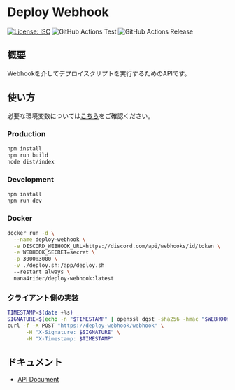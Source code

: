 # Deploy Webhook

[![License: ISC](https://img.shields.io/github/license/nana4rider/deploy-webhook)](LICENSE)
![GitHub Actions Test](https://github.com/nana4rider/deploy-webhook/actions/workflows/test.yml/badge.svg)
![GitHub Actions Release](https://github.com/nana4rider/deploy-webhook/actions/workflows/release.yml/badge.svg)

## 概要

Webhookを介してデプロイスクリプトを実行するためのAPIです。

## 使い方

必要な環境変数については[こちら](https://github.com/nana4rider/deploy-webhook/blob/main/src/env.ts)をご確認ください。

### Production

```sh
npm install
npm run build
node dist/index
```

### Development

```sh
npm install
npm run dev
```

### Docker

```sh
docker run -d \
  --name deploy-webhook \
  -e DISCORD_WEBHOOK_URL=https://discord.com/api/webhooks/id/token \
  -e WEBHOOK_SECRET=secret \
  -p 3000:3000 \
  -v ./deploy.sh:/app/deploy.sh
  --restart always \
  nana4rider/deploy-webhook:latest
```

### クライアント側の実装

```sh
TIMESTAMP=$(date +%s)
SIGNATURE=$(echo -n "$TIMESTAMP" | openssl dgst -sha256 -hmac "$WEBHOOK_SECRET" | awk '{print $2}')
curl -f -X POST "https://deploy-webhook/webhook" \
      -H "X-Signature: $SIGNATURE" \
      -H "X-Timestamp: $TIMESTAMP"
```

## ドキュメント

- [API Document](https://nana4rider.github.io/openapi-ui/?deploy-webhook)
